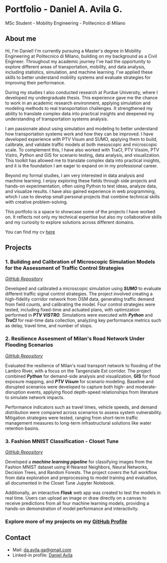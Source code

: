 # Portfolio - Daniel A. Avila G.

MSc Student - Mobility Engineering - Politecnico di Milano

## About me
Hi, I'm Daniel! I'm currently pursuing a Master's degree in Mobility Engineering at Politecnico di Milano, building on my background as a Civil Engineer. Throughout my academic journey I've had the opportunity to explore different areas of transportation, mobility, and data analysis, including statistics, simulation, and machine learning. I've applied these skills to better understand mobility systems and evaluate strategies for improving their performance.

During my studies I also conducted research at Purdue University, where I developed my undergraduate thesis. This experience gave me the chance to work in an academic research environment, applying simulation and modeling methods to real transportation challenges. It strengthened my ability to translate complex data into practical insights and deepened my understanding of transportation systems analysis.

I am passionate about using simulation and modeling to better understand how transportation systems work and how they can be improved. I have developed experience with PTV Visum and SUMO, applying them to build, calibrate, and validate traffic models at both mesoscopic and microscopic scale. To complement this, I have also worked with TraCI, PTV Vissim, PTV Vistro, Python and GIS for scenario testing, data analysis, and visualization. This toolkit has allowed me to translate complex data into practical insights, and it is the foundation I am eager to expand on in my professional career.

Beyond my formal studies, I am very interested in data analysis and machine learning. I enjoy exploring these fields through side projects and hands-on experimentation, often using Python to test ideas, analyze data, and visualize results. I have also gained experience in web programming, which I use to develop small personal projects that combine technical skills with creative problem-solving.

This portfolio is a space to showcase some of the projects I have worked on. It reflects not only my technical expertise but also my collaborative skills and my curiosity to explore solutions across different domains.

You can find my cv [here](./cv.pdf)

## Projects
### **1. Building and Calibration of Microscopic Simulation Models for the Assessment of Traffic Control Strategies**
*[GitHub Repository](https://github.com/daavila1/sumo-traffic-signal-control-simulation)*

Developed and calibrated a microscopic simulation using ***SUMO*** to evaluate different traffic signal control strategies. The project involved creating a high-fidelity corridor network from OSM data, generating traffic demand from field counts, and calibrating the model. Four control strategies were tested, including fixed-time and actuated plans, with optimization performed in ***PTV VISTRO***. Simulations were executed with ***Python*** and ***TraCI*** for real-time data collection, analyzing key performance metrics such as delay, travel time, and number of stops.

### **2. Resilience Assesment of Milan's Road Network Under Flooding Scenarios**
*[GitHub Repository](https://github.com/daavila1/resilience-assessment-milano-road-network-under-flood-scenarios)*

Evaluated the resilience of Milan's road transport network to flooding of the Lambro River, with a focus on the Tangenziale Est corridor. The project combined ***Python*** for demand-side analysis and visualization, **GIS** for flood exposure mapping, and ***PTV Visum*** for scenario modeling. Baseline and disrupted scenarios were developed to capture both high- and moderate-disruption events, applying flood depth-speed relationships from literature to simulate network impacts.

Performance indicators such as travel times, vehicle speeds, and demand distribution were compared across scenarios to assess system vulnerability. Mitigation strategies were tested, ranging from short-term traffic management measures to long-term infrastructural solutions like water retention basins.

### **3. Fashion MNIST Classification - Closet Tune**
*[GitHub Repository](https://github.com/daavila1/closet-tune-app)*

Developed a ***machine learning pipeline*** for classifying images from the Fashion MNIST dataset using K-Nearest Neighbors, Neural Networks, Decision Trees, and Random Forests. The project covers the full workflow from data exploration and preprocessing to model training and evaluation, all documented in the Closet Tune Jupyter Notebook.

Additionally, an interactive ***Flask*** web app was created to test the models in real time. Users can upload an image or draw directly on a canvas to receive predictions from all four machine learning models, providing a hands-on demonstration of model performance and interactivity.

### **Explore more of my projects on my [GitHub Profile](https://github.com/daavila1)**

## Contact
* Mail: da.avila.ga@gmail.com
* Linked-in profile: [Daniel Avila](www.linkedin.com/in/daniel-avila-g) 